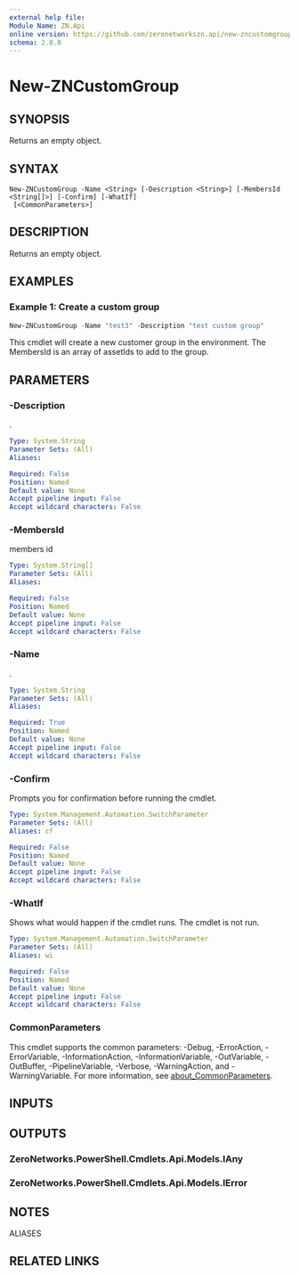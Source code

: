 ```yaml
---
external help file:
Module Name: ZN.Api
online version: https://github.com/zeronetworkszn.api/new-zncustomgroup
schema: 2.0.0
---
```


# New-ZNCustomGroup

## SYNOPSIS
Returns an empty object.

## SYNTAX

```
New-ZNCustomGroup -Name <String> [-Description <String>] [-MembersId <String[]>] [-Confirm] [-WhatIf]
 [<CommonParameters>]
```

## DESCRIPTION
Returns an empty object.

## EXAMPLES

### Example 1: Create a custom group
```powershell
New-ZNCustomGroup -Name "test3" -Description "test custom group"
```

This cmdlet will create a new customer group in the environment.
The MembersId is an array of assetIds to add to the group.

## PARAMETERS

### -Description
.

```yaml
Type: System.String
Parameter Sets: (All)
Aliases:

Required: False
Position: Named
Default value: None
Accept pipeline input: False
Accept wildcard characters: False
```

### -MembersId
members id

```yaml
Type: System.String[]
Parameter Sets: (All)
Aliases:

Required: False
Position: Named
Default value: None
Accept pipeline input: False
Accept wildcard characters: False
```

### -Name
.

```yaml
Type: System.String
Parameter Sets: (All)
Aliases:

Required: True
Position: Named
Default value: None
Accept pipeline input: False
Accept wildcard characters: False
```

### -Confirm
Prompts you for confirmation before running the cmdlet.

```yaml
Type: System.Management.Automation.SwitchParameter
Parameter Sets: (All)
Aliases: cf

Required: False
Position: Named
Default value: None
Accept pipeline input: False
Accept wildcard characters: False
```

### -WhatIf
Shows what would happen if the cmdlet runs.
The cmdlet is not run.

```yaml
Type: System.Management.Automation.SwitchParameter
Parameter Sets: (All)
Aliases: wi

Required: False
Position: Named
Default value: None
Accept pipeline input: False
Accept wildcard characters: False
```

### CommonParameters
This cmdlet supports the common parameters: -Debug, -ErrorAction, -ErrorVariable, -InformationAction, -InformationVariable, -OutVariable, -OutBuffer, -PipelineVariable, -Verbose, -WarningAction, and -WarningVariable. For more information, see [about_CommonParameters](http://go.microsoft.com/fwlink/?LinkID=113216).

## INPUTS

## OUTPUTS

### ZeroNetworks.PowerShell.Cmdlets.Api.Models.IAny

### ZeroNetworks.PowerShell.Cmdlets.Api.Models.IError

## NOTES

ALIASES

## RELATED LINKS

